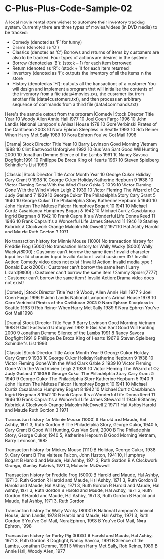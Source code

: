 # C-Plus-Plus-Code-Sample-02

A local movie rental store wishes to automate their inventory tracking system. Currently there are
three types of movies/videos (in DVD media) to be tracked:
- Comedy (denoted as ‘F’ for funny)
- Drama (denoted as ‘D’)
- Classics (denoted as ‘C’)
Borrows and returns of items by customers are also to be tracked. Four types of actions are
desired in the system:
- Borrow (denoted as ‘B’): (stock – 1) for each item borrowed
- Return (denoted as ‘R’): (stock + 1) for each item returned
- Inventory (denoted as ‘I’): outputs the inventory of all the items in the store
- History (denoted as ‘H’): outputs all the transactions of a customer
You will design and implement a program that will initialize the contents of the inventory from a
file (data4movies.txt), the customer list from another file (data4customers.txt), and then
process an arbitrary sequence of commands from a third file (data4commands.txt)

Here's the sample output from the program
|Comedy|
Stock     Director            Title                              Year
10        Woody Allen         Annie Hall                         1977
10        Joel Coen           Fargo                              1996
10        John Landis         National Lampoon's Animal House    1978
10        Gore Verbinski      Pirates of the Caribbean           2003
10        Nora Ephron         Sleepless in Seattle               1993
10        Rob Reiner          When Harry Met Sally               1989
10        Nora Ephron         You've Got Mail                    1998

|Drama|
Stock     Director            Title                              Year
10        Barry Levinson      Good Morning Vietnam               1988
10        Clint Eastwood      Unforgiven                         1992
10        Gus Van Sant        Good Will Hunting                  2000
10        Jonathan Demme      Silence of the Lambs               1991
10        Nancy Savoca        Dogfight                           1991
10        Phillippe De Broca  King of Hearts                     1967
10        Steven Spielberg    Schindler's List                   1993

|Classic|
Stock     Director            Title                    Actor                 Month          Year
10        George Cukor        Holiday                  Cary Grant             9             1938
10        George Cukor        Holiday                  Katherine Hepburn      9             1938
10        Victor Fleming      Gone With the Wind       Clark Gable            2             1939
10        Victor Fleming      Gone With the Wind       Vivien Leigh           2             1939
10        Victor Fleming      The Wizard of Oz         Judy Garland           7             1939
10        George Cukor        The Philadelphia Story   Cary Grant             5             1940
10        George Cukor        The Philadelphia Story   Katherine Hepburn      5             1940
10        John Huston         The Maltese Falcon       Humphrey Bogart        10            1941
10        Michael Curtiz      Casablanca               Humphrey Bogart        8             1942
10        Michael Curtiz      Casablanca               Ingrid Bergman         8             1942
10        Frank Capra         It's a Wonderful Life    Donna Reed             11            1946
10        Frank Capra         It's a Wonderful Life    James Steward          11            1946
10        Stanley Kubrick     A Clockwork Orange       Malcolm McDowell       2             1971
10        Hal Ashby           Harold and Maude         Ruth Gordon            3             1971

No transaction history for Minnie Mouse (1000)
No transaction history for Freddie Frog (5000)
No transaction history for Wally Wacky (8000)
Wally Wacky(8000) : Customer can't borrow the same item !
invalid character input
invalid character input
Invalid Action: invalid customer ID !
Invalid Action: Comedy video does not exist !
Invalid Action: Invalid media type !
Donald Duck(2000) : Customer can't borrow the same item !
Larry Lizard(9000) : Customer can't borrow the same item !
Sammy Spider(7777) : Customer can't borrow the same item !
Invalid Action: Drama video does not exist !


|Comedy|
Stock     Director            Title                              Year
9         Woody Allen         Annie Hall                         1977
9         Joel Coen           Fargo                              1996
9         John Landis         National Lampoon's Animal House    1978
10        Gore Verbinski      Pirates of the Caribbean           2003
9         Nora Ephron         Sleepless in Seattle               1993
9         Rob Reiner          When Harry Met Sally               1989
9         Nora Ephron         You've Got Mail                    1998

|Drama|
Stock     Director            Title                              Year
9         Barry Levinson      Good Morning Vietnam               1988
9         Clint Eastwood      Unforgiven                         1992
9         Gus Van Sant        Good Will Hunting                  2000
9         Jonathan Demme      Silence of the Lambs               1991
8         Nancy Savoca        Dogfight                           1991
9         Phillippe De Broca  King of Hearts                     1967
9         Steven Spielberg    Schindler's List                   1993

|Classic|
Stock     Director            Title                    Actor                 Month          Year
9         George Cukor        Holiday                  Cary Grant             9             1938
10        George Cukor        Holiday                  Katherine Hepburn      9             1938
10        Victor Fleming      Gone With the Wind       Clark Gable            2             1939
10        Victor Fleming      Gone With the Wind       Vivien Leigh           2             1939
10        Victor Fleming      The Wizard of Oz         Judy Garland           7             1939
9         George Cukor        The Philadelphia Story   Cary Grant             5             1940
9         George Cukor        The Philadelphia Story   Katherine Hepburn      5             1940
9         John Huston         The Maltese Falcon       Humphrey Bogart        10            1941
10        Michael Curtiz      Casablanca               Humphrey Bogart        8             1942
10        Michael Curtiz      Casablanca               Ingrid Bergman         8             1942
10        Frank Capra         It's a Wonderful Life    Donna Reed             11            1946
10        Frank Capra         It's a Wonderful Life    James Steward          11            1946
9         Stanley Kubrick     A Clockwork Orange       Malcolm McDowell       2             1971
1         Hal Ashby           Harold and Maude         Ruth Gordon            3             1971


Transaction history for Minnie Mouse (1000)
B Harold and Maude, Hal Ashby, 1971 3, Ruth Gordon
B The Philadelphia Story, George Cukor, 1940 5, Cary Grant
B Good Will Hunting, Gus Van Sant, 2000
B The Philadelphia Story, George Cukor, 1940 5, Katherine Hepburn
B Good Morning Vietnam, Barry Levinson, 1988

Transaction history for Mickey Mouse (1111)
B Holiday, George Cukor, 1938 9, Cary Grant
B The Maltese Falcon, John Huston, 1941 10, Humphrey Bogart
B Harold and Maude, Hal Ashby, 1971 3, Ruth Gordon
B A Clockwork Orange, Stanley Kubrick, 1971 2, Malcolm McDowell

Transaction history for Freddie Frog (5000)
B Harold and Maude, Hal Ashby, 1971 3, Ruth Gordon
R Harold and Maude, Hal Ashby, 1971 3, Ruth Gordon
B Harold and Maude, Hal Ashby, 1971 3, Ruth Gordon
R Harold and Maude, Hal Ashby, 1971 3, Ruth Gordon
B Harold and Maude, Hal Ashby, 1971 3, Ruth Gordon
R Harold and Maude, Hal Ashby, 1971 3, Ruth Gordon
B Harold and Maude, Hal Ashby, 1971 3, Ruth Gordon

Transaction history for Wally Wacky (8000)
B National Lampoon's Animal House, John Landis, 1978
B Harold and Maude, Hal Ashby, 1971 3, Ruth Gordon
R You've Got Mail, Nora Ephron, 1998
B You've Got Mail, Nora Ephron, 1998

Transaction history for Porky Pig (8888)
B Harold and Maude, Hal Ashby, 1971 3, Ruth Gordon
B Dogfight, Nancy Savoca, 1991
B Silence of the Lambs, Jonathan Demme, 1991
B When Harry Met Sally, Rob Reiner, 1989
B Annie Hall, Woody Allen, 1977
